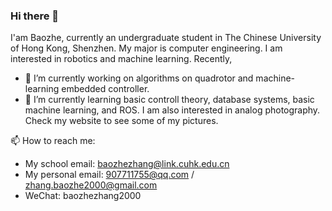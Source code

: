 ### Hi there 👋

<!--
**zhangbaozhe/zhangbaozhe** is a ✨ _special_ ✨ repository because its `README.md` (this file) appears on your GitHub profile.

Here are some ideas to get you started:

- 🔭 I’m currently working on ...
- 🌱 I’m currently learning ...
- 👯 I’m looking to collaborate on ...
- 🤔 I’m looking for help with ...
- 💬 Ask me about ...
- 📫 How to reach me: ...
- 😄 Pronouns: ...
- ⚡ Fun fact: ...
-->

I'am Baozhe, currently an undergraduate student in The Chinese University of Hong Kong, Shenzhen. My major is computer engineering. I am interested in robotics and machine learning. Recently, 
- 🔭 I’m currently working on algorithms on quadrotor and machine-learning embedded controller.
- 🌱 I’m currently learning basic controll theory, database systems, basic machine learning, and ROS. 
I am also interested in analog photography. Check my website to see some of my pictures. 

📫 How to reach me: 
- My school email: baozhezhang@link.cuhk.edu.cn
- My personal email: 907711755@qq.com / zhang.baozhe2000@gmail.com
- WeChat: baozhezhang2000


